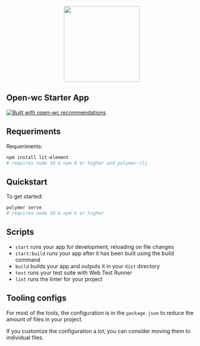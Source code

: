 <p align="center">
  <img width="200" src="https://img.rankedboost.com/wp-content/uploads/2019/05/WoW-Classic-Paladin-Guide.png"></img>
</p>

## Open-wc Starter App

[![Built with open-wc recommendations](https://img.shields.io/badge/built%20with-open--wc-blue.svg)](https://github.com/open-wc)

## Requeriments

Requeriments:

```bash
npm install lit-element
# requires node 10 & npm 6 or higher and polymer-cli
```

## Quickstart

To get started:

```bash
polymer serve
# requires node 10 & npm 6 or higher
```

## Scripts

- `start` runs your app for development, reloading on file changes
- `start:build` runs your app after it has been built using the build command
- `build` builds your app and outputs it in your `dist` directory
- `test` runs your test suite with Web Test Runner
- `lint` runs the linter for your project

## Tooling configs

For most of the tools, the configuration is in the `package.json` to reduce the amount of files in your project.

If you customize the configuration a lot, you can consider moving them to individual files.
